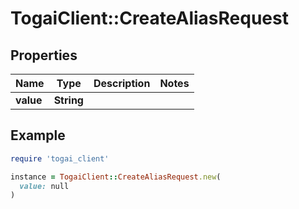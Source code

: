 # TogaiClient::CreateAliasRequest

## Properties

| Name | Type | Description | Notes |
| ---- | ---- | ----------- | ----- |
| **value** | **String** |  |  |

## Example

```ruby
require 'togai_client'

instance = TogaiClient::CreateAliasRequest.new(
  value: null
)
```

